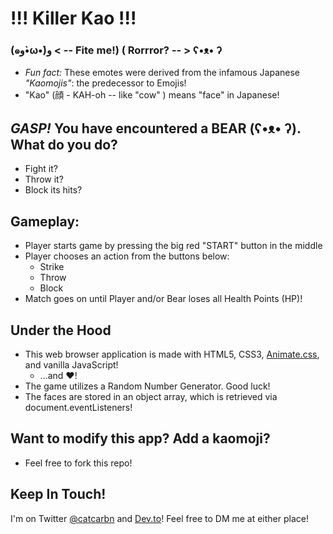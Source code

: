 # !!! Killer Kao !!!
### (๑و•̀ω•́)و < -- Fite me!) ( Rorrror? -- >  ʕ•ᴥ•  ʔ
* *Fun fact:* These emotes were derived from the infamous Japanese *"Kaomojis"*: 
the predecessor to Emojis! 
* "Kao" (顔 - KAH-oh -- like "cow" ) means "face" in Japanese!

## *GASP!* You have encountered a BEAR (ʕ•ᴥ• ʔ). What do you do?
* Fight it?
* Throw it?
* Block its hits?

## Gameplay:
* Player starts game by pressing the big red "START" button in the middle
* Player chooses an action from the buttons below:
  - Strike
  - Throw
  - Block
* Match goes on until Player and/or Bear loses all Health Points (HP)!


## Under the Hood
* This web browser application is made with HTML5, CSS3, [Animate.css](https://daneden.github.io/animate.css/), and vanilla JavaScript!
  * ...and &hearts;!
* The game utilizes a Random Number Generator. Good luck!
* The faces are stored in an object array, which is retrieved via document.eventListeners!


## Want to modify this app? Add a kaomoji? 
* Feel free to fork this repo!

## Keep In Touch!
I'm on Twitter [@catcarbn](https://twitter.com/catcarbn) and [Dev.to](http://dev.to/catcarbn)! Feel free to DM me at either place!
